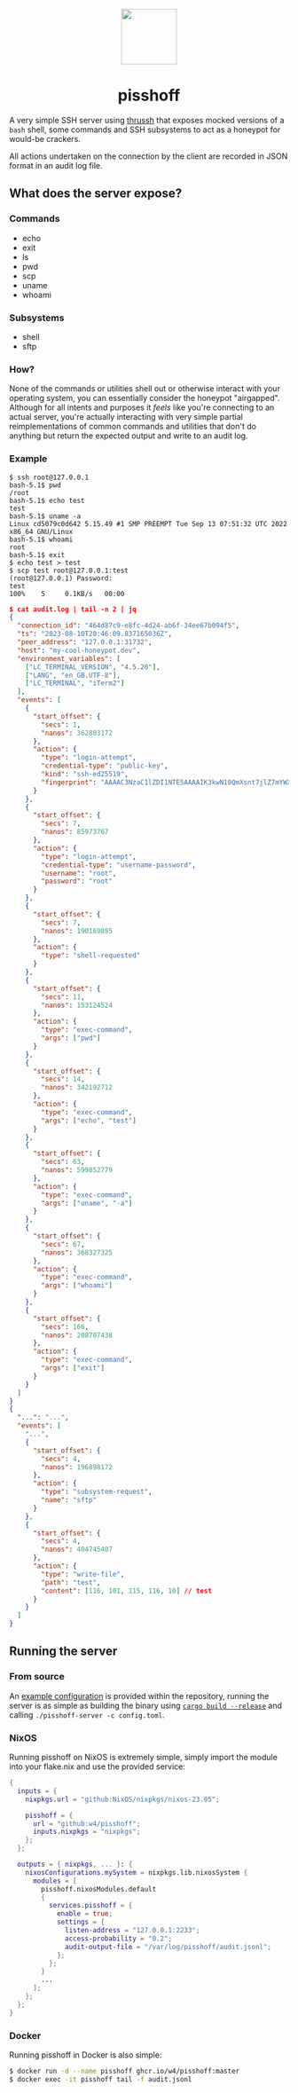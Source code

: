 <p align="center">
    <img src="https://i.imgur.com/76FWBbY.png" width="100px">
</p>

<h1 align="center">pisshoff</h1>

A very simple SSH server using [thrussh][] that exposes mocked versions of a `bash` shell, some
commands and SSH subsystems to act as a honeypot for would-be crackers.

All actions undertaken on the connection by the client are recorded in JSON format in an audit log
file.

[thrussh]: https://crates.io/crates/thrussh

## What does the server expose?

### Commands

- echo
- exit
- ls
- pwd
- scp
- uname
- whoami

### Subsystems

- shell
- sftp

### How?

None of the commands or utilities shell out or otherwise interact with your operating system,
you can essentially consider the honeypot "airgapped". Although for all intents and purposes
it _feels_ like you're connecting to an actual server, you're actually interacting with very
simple partial reimplementations of common commands and utilities that don't do anything but
return the expected output and write to an audit log.

### Example

```
$ ssh root@127.0.0.1
bash-5.1$ pwd
/root
bash-5.1$ echo test
test
bash-5.1$ uname -a
Linux cd5079c0d642 5.15.49 #1 SMP PREEMPT Tue Sep 13 07:51:32 UTC 2022 x86_64 GNU/Linux
bash-5.1$ whoami
root
bash-5.1$ exit
$ echo test > test
$ scp test root@127.0.0.1:test
(root@127.0.0.1) Password:
test                                                                                                      100%    5     0.1KB/s   00:00
```

```json
$ cat audit.log | tail -n 2 | jq
{
  "connection_id": "464d87c9-e8fc-4d24-ab6f-34ee67b094f5",
  "ts": "2023-08-10T20:46:09.837165036Z",
  "peer_address": "127.0.0.1:31732",
  "host": "my-cool-honeypot.dev",
  "environment_variables": [
    ["LC_TERMINAL_VERSION", "4.5.20"],
    ["LANG", "en_GB.UTF-8"],
    ["LC_TERMINAL", "iTerm2"]
  ],
  "events": [
    {
      "start_offset": {
        "secs": 1,
        "nanos": 362803172
      },
      "action": {
        "type": "login-attempt",
        "credential-type": "public-key",
        "kind": "ssh-ed25519",
        "fingerprint": "AAAAC3NzaC1lZDI1NTE5AAAAIK3kwN10QmXsnt7jlZ7mYWXdwjfBmgK3fIp5rji"
      }
    },
    {
      "start_offset": {
        "secs": 7,
        "nanos": 85973767
      },
      "action": {
        "type": "login-attempt",
        "credential-type": "username-password",
        "username": "root",
        "password": "root"
      }
    },
    {
      "start_offset": {
        "secs": 7,
        "nanos": 190169895
      },
      "action": {
        "type": "shell-requested"
      }
    },
    {
      "start_offset": {
        "secs": 11,
        "nanos": 153124524
      },
      "action": {
        "type": "exec-command",
        "args": ["pwd"]
      }
    },
    {
      "start_offset": {
        "secs": 14,
        "nanos": 342192712
      },
      "action": {
        "type": "exec-command",
        "args": ["echo", "test"]
      }
    },
    {
      "start_offset": {
        "secs": 63,
        "nanos": 599852779
      },
      "action": {
        "type": "exec-command",
        "args": ["uname", "-a"]
      }
    },
    {
      "start_offset": {
        "secs": 67,
        "nanos": 368327325
      },
      "action": {
        "type": "exec-command",
        "args": ["whoami"]
      }
    },
    {
      "start_offset": {
        "secs": 166,
        "nanos": 208707438
      },
      "action": {
        "type": "exec-command",
        "args": ["exit"]
      }
    }
  ]
}
{
  "...": "...",
  "events": [
    "...",
    {
      "start_offset": {
        "secs": 4,
        "nanos": 196898172
      },
      "action": {
        "type": "subsystem-request",
        "name": "sftp"
      }
    },
    {
      "start_offset": {
        "secs": 4,
        "nanos": 404745407
      },
      "action": {
        "type": "write-file",
        "path": "test",
        "content": [116, 101, 115, 116, 10] // test
      }
    }
  ]
}
```

## Running the server

### From source

An [example configuration][] is provided within the repository, running the server is as simple
as building the binary using [`cargo build --release`][] and calling `./pisshoff-server -c config.toml`.

[example configuration]: https://github.com/w4/pisshoff/blob/master/pisshoff-server/config.toml
[`cargo build --release`]: https://www.rust-lang.org/

### NixOS

Running pisshoff on NixOS is extremely simple, simply import the module into your flake.nix and use the provided service:

```nix
{
  inputs = {
    nixpkgs.url = "github:NixOS/nixpkgs/nixos-23.05";

    pisshoff = {
      url = "github:w4/pisshoff";
      inputs.nixpkgs = "nixpkgs";
    };
  };

  outputs = { nixpkgs, ... }: {
    nixosConfigurations.mySystem = nixpkgs.lib.nixosSystem {
      modules = [
        pisshoff.nixosModules.default
        {
          services.pisshoff = {
            enable = true;
            settings = {
              listen-address = "127.0.0.1:2233";
              access-probability = "0.2";
              audit-output-file = "/var/log/pisshoff/audit.jsonl";
            };
          };
        }
        ...
      ];
    };
  };
}
```

### Docker

Running pisshoff in Docker is also simple:

```bash
$ docker run -d --name pisshoff ghcr.io/w4/pisshoff:master
$ docker exec -it pisshoff tail -f audit.jsonl
```
